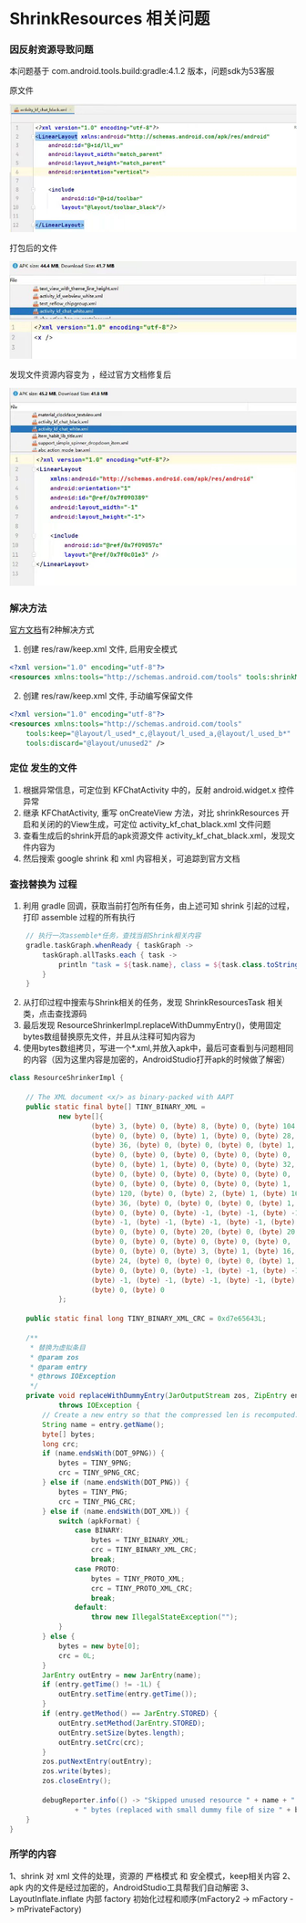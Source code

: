 # ShrinkResources 相关问题

### 因反射资源导致问题

本问题基于 com.android.tools.build:gradle:4.1.2 版本，问题sdk为53客服

原文件

<img src="./resources/file_origin.jpg"/>

打包后的文件

<img src="./resources/fixed_before.jpg" />

发现文件资源内容变为 <x />，经过官方文档修复后

<img src="./resources/fixed_after.jpg"/>

### 解决方法

[官方文档](https://developer.android.com/studio/build/shrink-code?hl=zh-cn#keep-resources)有2种解决方式

1. 创建 res/raw/keep.xml 文件, 启用安全模式

```xml
<?xml version="1.0" encoding="utf-8"?>
<resources xmlns:tools="http://schemas.android.com/tools" tools:shrinkMode="safe" />
```

2. 创建 res/raw/keep.xml 文件, 手动编写保留文件

```xml
<?xml version="1.0" encoding="utf-8"?>
<resources xmlns:tools="http://schemas.android.com/tools"
    tools:keep="@layout/l_used*_c,@layout/l_used_a,@layout/l_used_b*"
    tools:discard="@layout/unused2" />
```

### 定位 <x/> 发生的文件
1. 根据异常信息，可定位到 KFChatActivity 中的，反射 android.widget.x 控件异常
2. 继承 KFChatActivity, 重写 onCreateView 方法，对比 shrinkResources 开启和关闭的的View生成，可定位 activity_kf_chat_black.xml 文件问题
3. 查看生成后的shrink开启的apk资源文件 activity_kf_chat_black.xml，发现文件内容为<x/>
4. 然后搜索 google shrink 和 xml 内容相关，可追踪到官方文档

### 查找替换为 <x/> 过程
1. 利用 gradle 回调，获取当前打包所有任务，由上述可知 shrink 引起的过程，打印 assemble 过程的所有执行
```groovy
    // 执行一次assemble*任务，查找当前Shrink相关内容
    gradle.taskGraph.whenReady { taskGraph ->
        taskGraph.allTasks.each { task ->
            println "task = ${task.name}, class = ${task.class.toString() - "_Decorated"} , dependOns = ${task.dependsOn}"
        }
    }
```
2. 从打印过程中搜索与Shrink相关的任务，发现 ShrinkResourcesTask 相关类，点击查找源码
3. 最后发现 ResourceShrinkerImpl.replaceWithDummyEntry()，使用固定bytes数组替换原先文件，并且从注释可知内容为<x/>
4. 使用bytes数组拷贝，写进一个*.xml,并放入apk中，最后可查看到与问题相同的内容（因为这里内容是加密的，AndroidStudio打开apk的时候做了解密）
```java
class ResourceShrinkerImpl {
    
    // The XML document <x/> as binary-packed with AAPT
    public static final byte[] TINY_BINARY_XML =
            new byte[]{
                    (byte) 3, (byte) 0, (byte) 8, (byte) 0, (byte) 104, (byte) 0,
                    (byte) 0, (byte) 0, (byte) 1, (byte) 0, (byte) 28, (byte) 0,
                    (byte) 36, (byte) 0, (byte) 0, (byte) 0, (byte) 1, (byte) 0,
                    (byte) 0, (byte) 0, (byte) 0, (byte) 0, (byte) 0, (byte) 0,
                    (byte) 0, (byte) 1, (byte) 0, (byte) 0, (byte) 32, (byte) 0,
                    (byte) 0, (byte) 0, (byte) 0, (byte) 0, (byte) 0, (byte) 0,
                    (byte) 0, (byte) 0, (byte) 0, (byte) 0, (byte) 1, (byte) 1,
                    (byte) 120, (byte) 0, (byte) 2, (byte) 1, (byte) 16, (byte) 0,
                    (byte) 36, (byte) 0, (byte) 0, (byte) 0, (byte) 1, (byte) 0,
                    (byte) 0, (byte) 0, (byte) -1, (byte) -1, (byte) -1, (byte) -1,
                    (byte) -1, (byte) -1, (byte) -1, (byte) -1, (byte) 0, (byte) 0,
                    (byte) 0, (byte) 0, (byte) 20, (byte) 0, (byte) 20, (byte) 0,
                    (byte) 0, (byte) 0, (byte) 0, (byte) 0, (byte) 0, (byte) 0,
                    (byte) 0, (byte) 0, (byte) 3, (byte) 1, (byte) 16, (byte) 0,
                    (byte) 24, (byte) 0, (byte) 0, (byte) 0, (byte) 1, (byte) 0,
                    (byte) 0, (byte) 0, (byte) -1, (byte) -1, (byte) -1, (byte) -1,
                    (byte) -1, (byte) -1, (byte) -1, (byte) -1, (byte) 0, (byte) 0,
                    (byte) 0, (byte) 0
            };

    public static final long TINY_BINARY_XML_CRC = 0xd7e65643L;

    /**
     * 替换为虚拟条目
     * @param zos
     * @param entry
     * @throws IOException
     */
    private void replaceWithDummyEntry(JarOutputStream zos, ZipEntry entry)
            throws IOException {
        // Create a new entry so that the compressed len is recomputed.
        String name = entry.getName();
        byte[] bytes;
        long crc;
        if (name.endsWith(DOT_9PNG)) {
            bytes = TINY_9PNG;
            crc = TINY_9PNG_CRC;
        } else if (name.endsWith(DOT_PNG)) {
            bytes = TINY_PNG;
            crc = TINY_PNG_CRC;
        } else if (name.endsWith(DOT_XML)) {
            switch (apkFormat) {
                case BINARY:
                    bytes = TINY_BINARY_XML;
                    crc = TINY_BINARY_XML_CRC;
                    break;
                case PROTO:
                    bytes = TINY_PROTO_XML;
                    crc = TINY_PROTO_XML_CRC;
                    break;
                default:
                    throw new IllegalStateException("");
            }
        } else {
            bytes = new byte[0];
            crc = 0L;
        }
        JarEntry outEntry = new JarEntry(name);
        if (entry.getTime() != -1L) {
            outEntry.setTime(entry.getTime());
        }
        if (entry.getMethod() == JarEntry.STORED) {
            outEntry.setMethod(JarEntry.STORED);
            outEntry.setSize(bytes.length);
            outEntry.setCrc(crc);
        }
        zos.putNextEntry(outEntry);
        zos.write(bytes);
        zos.closeEntry();

        debugReporter.info(() -> "Skipped unused resource " + name + ": " + entry.getSize()
                + " bytes (replaced with small dummy file of size " + bytes.length + " bytes)");
    }
}
```

### 所学的内容
1、shrink 对 xml 文件的处理，资源的 严格模式 和 安全模式，keep相关内容
2、apk 内的文件是经过加密的，AndroidStudio工具帮我们自动解密
3、LayoutInflate.inflate 内部 factory 初始化过程和顺序(mFactory2 -> mFactory -> mPrivateFactory)
